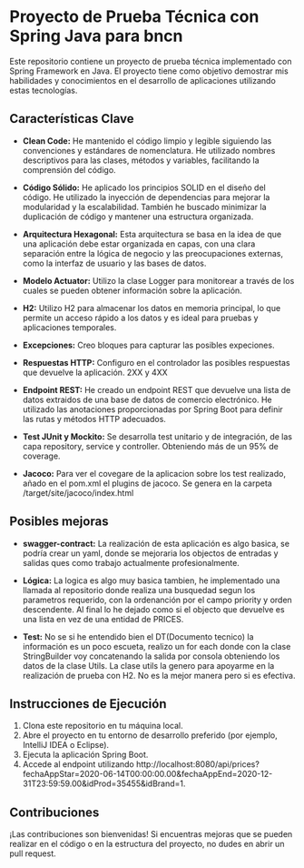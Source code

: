 # Proyecto de Prueba Técnica con Spring Java para bncn

Este repositorio contiene un proyecto de prueba técnica implementado con Spring Framework en Java. El proyecto tiene como objetivo demostrar mis habilidades y conocimientos en el desarrollo de aplicaciones utilizando estas tecnologías.

## Características Clave

- **Clean Code:** He mantenido el código limpio y legible siguiendo las convenciones y estándares de nomenclatura. He utilizado nombres descriptivos para las clases, métodos y variables, facilitando la comprensión del código.

- **Código Sólido:** He aplicado los principios SOLID en el diseño del código. He utilizado la inyección de dependencias para mejorar la modularidad y la escalabilidad. También he buscado minimizar la duplicación de código y mantener una estructura organizada.

- **Arquitectura Hexagonal:** Esta arquitectura se basa en la idea de que una aplicación debe estar organizada en capas, con una clara separación entre la lógica de negocio y las preocupaciones externas, como la interfaz de usuario y las bases de datos.

- **Modelo Actuator:** Utilizo la clase Logger para monitorear a través de los cuales se pueden obtener información sobre la aplicación.

- **H2:**  Utilizo H2 para almacenar los datos en memoria principal, lo que permite un acceso rápido a los datos y es ideal para pruebas y aplicaciones temporales.

- **Excepciones:** Creo bloques para capturar las posibles expeciones.

- **Respuestas HTTP:** Configuro en el controlador las posibles respuestas que devuelve la aplicación. 2XX y 4XX

- **Endpoint REST:** He creado un endpoint REST que devuelve una lista de datos extraidos de una base de datos de comercio electrónico. He utilizado las anotaciones proporcionadas por Spring Boot para definir las rutas y métodos HTTP adecuados.

- **Test JUnit y Mockito:** Se desarrolla test unitario y de integración, de las capa repository, service y controller. Obteniendo más de un 95% de coverage.

- **Jacoco:** Para ver el covegare de la aplicacion sobre los test realizado, añado en el pom.xml el plugins de jacoco. Se genera en la carpeta /target/site/jacoco/index.html 

## Posibles mejoras

- **swagger-contract:** La realización de esta aplicación es algo basica, se podría crear un yaml, donde se mejoraria los objectos de entradas y salidas ques como trabajo actualmente profesionalmente.

- **Lógica:** La logica es algo muy basica tambien, he implementado una llamada al repositorio donde realiza una busquedad segun los parametros requerido, con la ordenanción por el campo priority y orden descendente. Al final lo he dejado como si el objecto que devuelve es una lista en vez de una entidad de PRICES.

- **Test:** No se si he entendido bien el DT(Documento tecnico) la información es un poco escueta, realizo un for each donde con la clase StringBuilder voy concatenando la salida por consola obteniendo los datos de la clase Utils. La clase utils la genero para apoyarme en la realización de prueba con H2. No es la mejor manera pero si es efectiva.

## Instrucciones de Ejecución

1. Clona este repositorio en tu máquina local.
2. Abre el proyecto en tu entorno de desarrollo preferido (por ejemplo, IntelliJ IDEA o Eclipse).
3. Ejecuta la aplicación Spring Boot.
4. Accede al endpoint utilizando http://localhost:8080/api/prices?fechaAppStar=2020-06-14T00:00:00.00&fechaAppEnd=2020-12-31T23:59:59.00&idProd=35455&idBrand=1.

## Contribuciones

¡Las contribuciones son bienvenidas! Si encuentras mejoras que se pueden realizar en el código o en la estructura del proyecto, no dudes en abrir un pull request.


